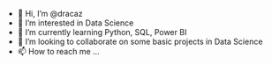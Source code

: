 - 👋 Hi, I’m @dracaz
- 👀 I’m interested in Data Science
- 🌱 I’m currently learning Python, SQL, Power BI
- 💞️ I’m looking to collaborate on some basic projects in Data Science
- 📫 How to reach me ...

<!---
dracaz/dracaz is a ✨ special ✨ repository because its `README.md` (this file) appears on your GitHub profile.
You can click the Preview link to take a look at your changes.
--->
